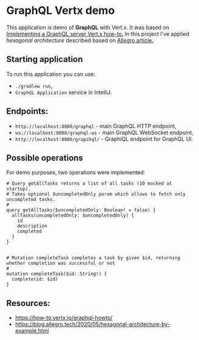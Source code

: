 # GraphQL Vertx demo

This application is demo of __GraphQL__ with Vert.x. It was based on [Implementing a GraphQL server Vert.x how-to.](https://how-to.vertx.io/graphql-howto/)
In this project I've applied _hexagonal architecture_ described based on [Allegro article.](https://blog.allegro.tech/2020/05/hexagonal-architecture-by-example.html)

## Starting application
To run this application you can use:
- `./gradlew run`,
- `GraphQL Application` service in IntelliJ.

## Endpoints:
- `http://localhost:8080/graphql` - main GraphQL HTTP endpoint,
- `ws://localhost:8080/graphql-ws` - main GraphQL WebSocket endpoint,
- `http://localhost:8080/grapihql/` - GraphiQL endpoint for GraphQL UI.

## Possible operations
For demo purposes, two operations were implemented:
```
# Query getAllTasks returns a list of all tasks (10 mocked at startup).
# Takes optional $uncompletedOnly param which allows to fetch only uncompleted tasks.
#
query getAllTasks($uncompletedOnly: Boolean! = false) {
  allTasks(uncompletedOnly: $uncompletedOnly) {
    id
    description
    completed
  }
}


# Mutation completeTask completes a task by given $id, returning whether completion was successful or not
#
mutation completeTask($id: String!) {
  complete(id: $id)
}
```

## Resources:
- https://how-to.vertx.io/graphql-howto/
- https://blog.allegro.tech/2020/05/hexagonal-architecture-by-example.html
